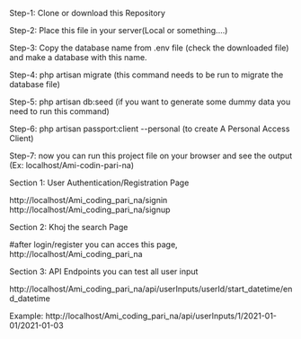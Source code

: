 Step-1: Clone or download this Repository 

Step-2: Place this file in your server(Local or something....)

Step-3: Copy the database name from .env file (check the downloaded file) and make a database with this name.

Step-4: php artisan migrate (this command needs to be run to migrate the database file)

Step-5: php artisan db:seed (if you want to generate some dummy data you need to run this command)

Step-6: php artisan passport:client --personal (to create A Personal Access Client)

Step-7: now you can run this project file on your browser and see the output (Ex: localhost/Ami-codin-pari-na)



Section 1: User Authentication/Registration Page

http://localhost/Ami_coding_pari_na/signin
http://localhost/Ami_coding_pari_na/signup


Section 2: Khoj the search Page

#after login/register you can acces this page, http://localhost/Ami_coding_pari_na


Section 3: API Endpoints 
you can test all user input 

http://localhost/Ami_coding_pari_na/api/userInputs/userId/start_datetime/end_datetime 

Example: http://localhost/Ami_coding_pari_na/api/userInputs/1/2021-01-01/2021-01-03
